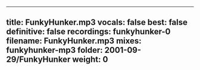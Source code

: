 
---
title: FunkyHunker.mp3
vocals: false
best: false
definitive: false
recordings: funkyhunker-0
filename: FunkyHunker.mp3
mixes: funkyhunker-mp3
folder: 2001-09-29/FunkyHunker
weight: 0
---
